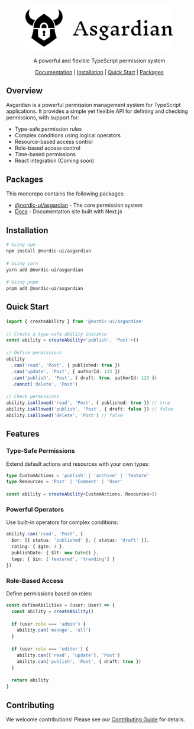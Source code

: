<p align="center">
  <img src="apps/docs/public/logo.svg" alt="Asgardian Logo" width="400"/>
</p>

<p align="center">
  A powerful and flexible TypeScript permission system
</p>

<p align="center">
  <a href="https://asgardian.oesterkilde.dk/">Documentation</a> |
  <a href="#installation">Installation</a> |
  <a href="#quick-start">Quick Start</a> |
  <a href="#packages">Packages</a>
</p>

## Overview

Asgardian is a powerful permission management system for TypeScript applications. It provides a simple yet flexible API for defining and checking permissions, with support for:

- Type-safe permission rules
- Complex conditions using logical operators
- Resource-based access control
- Role-based access control
- Time-based permissions
- React integration (Coming soon)

## Packages

This monorepo contains the following packages:

- [@nordic-ui/asgardian](packages/asgardian) - The core permission system
- [Docs](apps/docs) - Documentation site built with Next.js

## Installation

```bash
# Using npm
npm install @nordic-ui/asgardian

# Using yarn
yarn add @nordic-ui/asgardian

# Using pnpm
pnpm add @nordic-ui/asgardian
```

## Quick Start

```ts
import { createAbility } from '@nordic-ui/asgardian'

// Create a type-safe ability instance
const ability = createAbility<'publish', 'Post'>()

// Define permissions
ability
  .can('read', 'Post', { published: true })
  .can('update', 'Post', { authorId: 123 })
  .can('publish', 'Post', { draft: true, authorId: 123 })
  .cannot('delete', 'Post')

// Check permissions
ability.isAllowed('read', 'Post', { published: true }) // true
ability.isAllowed('publish', 'Post', { draft: false }) // false
ability.isAllowed('delete', 'Post') // false
```

## Features

### Type-Safe Permissions

Extend default actions and resources with your own types:

```ts
type CustomActions = 'publish' | 'archive' | 'feature'
type Resources = 'Post' | 'Comment' | 'User'

const ability = createAbility<CustomActions, Resources>()
```

### Powerful Operators

Use built-in operators for complex conditions:

```ts
ability.can('read', 'Post', {
  $or: [{ status: 'published' }, { status: 'draft' }],
  rating: { $gte: 4 },
  publishDate: { $lt: new Date() },
  tags: { $in: ['featured', 'trending'] }
})
```

### Role-Based Access

Define permissions based on roles:

```ts
const defineAbilities = (user: User) => {
  const ability = createAbility()

  if (user.role === 'admin') {
    ability.can('manage', 'all')
  }

  if (user.role === 'editor') {
    ability.can(['read', 'update'], 'Post')
    ability.can('publish', 'Post', { draft: true })
  }

  return ability
}
```

## Contributing

We welcome contributions! Please see our [Contributing Guide](https://asgardian.oesterkilde.dk/contributing) for details.
